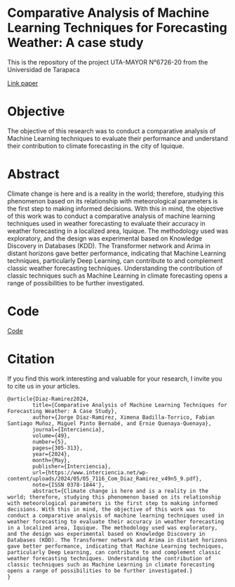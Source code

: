 # Comparative Analysis of Machine Learning Techniques for Forecasting Weather: A case study

This is the repository of the project UTA-MAYOR N°6726-20 from the Universidad de Tarapaca

[Link paper](https://www.interciencia.net/wp-content/uploads/2024/05/05_7116_Com_Diaz_Ramirez_v49n5_9.pdf)

# Objective 
The objective of this research was to conduct a comparative analysis of Machine Learning techniques to evaluate their performance and understand their contribution to climate forecasting in the city of Iquique.

# Abstract
Climate change is here and is a reality in the world; therefore, studying this phenomenon based on its relationship with meteorological parameters is the first step to making informed decisions. With this in mind, the objective of this work was to conduct a comparative analysis of machine learning techniques used in weather forecasting to evaluate their accuracy in weather forecasting in a localized area, Iquique. The methodology used was exploratory, and the design was experimental based on Knowledge Discovery in Databases (KDD). The Transformer network and Arima in distant horizons gave better performance, indicating that Machine Learning techniques, particularly Deep Learning, can contribute to and complement classic weather forecasting techniques. Understanding the contribution of classic techniques such as Machine Learning in climate forecasting opens a range of possibilities to be further investigated.

# Code

[Code](https://github.com/jdiazram/clima-uta/blob/main/UTA_Weather_Code.ipynb)


# Citation

If you find this work interesting and valuable for your research, I invite you to cite us in your articles.

```
@article{Diaz-Ramirez2024,
        title={Comparative Analysis of Machine Learning Techniques for Forecasting Weather: A Case Study},
        author={Jorge Díaz-Ramírez, Ximena Badilla-Torrico, Fabian Santiago Muñoz, Miguel Pinto Bernabé, and Ernie Quenaya-Quenaya},
        journal={Interciencia},
        volume={49},
        number={5},
        pages={305-313},
        year={2024},
        month={May},
        publisher={Interciencia},
        url={https://www.interciencia.net/wp-content/uploads/2024/05/05_7116_Com_Diaz_Ramirez_v49n5_9.pdf},
        note={ISSN 0378-1844'},
        abstract={Climate change is here and is a reality in the world; therefore, studying this phenomenon based on its relationship with meteorological parameters is the first step to making informed decisions. With this in mind, the objective of this work was to conduct a comparative analysis of machine learning techniques used in weather forecasting to evaluate their accuracy in weather forecasting in a localized area, Iquique. The methodology used was exploratory, and the design was experimental based on Knowledge Discovery in Databases (KDD). The Transformer network and Arima in distant horizons gave better performance, indicating that Machine Learning techniques, particularly Deep Learning, can contribute to and complement classic weather forecasting techniques. Understanding the contribution of classic techniques such as Machine Learning in climate forecasting opens a range of possibilities to be further investigated.}
}
```
